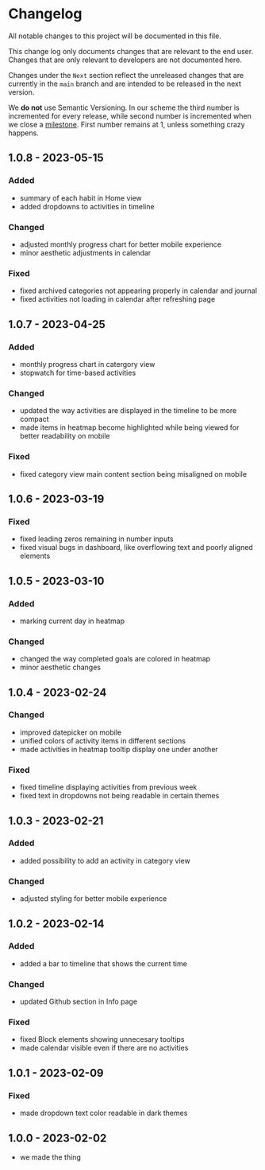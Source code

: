 # Changelog

All notable changes to this project will be documented in this file.

This change log only documents changes that are relevant to the end user. Changes that are only relevant to developers are not documented here.

Changes under the `Next` section reflect the unreleased changes that are currently in the `main` branch and are intended to be released in the next version.

We **do not** use Semantic Versioning. In our scheme the third number is incremented for every release, while second number is incremented when we close a [milestone](https://github.com/habiteam/habitea/milestones). First number remains at 1, unless something crazy happens.

## 1.0.8 - 2023-05-15

### Added

- summary of each habit in Home view
- added dropdowns to activities in timeline

### Changed

- adjusted monthly progress chart for better mobile experience
- minor aesthetic adjustments in calendar

### Fixed

- fixed archived categories not appearing properly in calendar and journal
- fixed activities not loading in calendar after refreshing page

## 1.0.7 - 2023-04-25

### Added

- monthly progress chart in catergory view
- stopwatch for time-based activities

### Changed

- updated the way activities are displayed in the timeline to be more compact
- made items in heatmap become highlighted while being viewed for better readability on mobile

### Fixed

- fixed category view main content section being misaligned on mobile

## 1.0.6 - 2023-03-19

### Fixed

- fixed leading zeros remaining in number inputs
- fixed visual bugs in dashboard, like overflowing text and poorly aligned elements

## 1.0.5 - 2023-03-10

### Added

- marking current day in heatmap

### Changed

- changed the way completed goals are colored in heatmap
- minor aesthetic changes

## 1.0.4 - 2023-02-24

### Changed

- improved datepicker on mobile
- unified colors of activity items in different sections
- made activities in heatmap tooltip display one under another

### Fixed

- fixed timeline displaying activities from previous week
- fixed text in dropdowns not being readable in certain themes

## 1.0.3 - 2023-02-21

### Added

- added possibility to add an activity in category view

### Changed

- adjusted styling for better mobile experience

## 1.0.2 - 2023-02-14

### Added

- added a bar to timeline that shows the current time

### Changed

- updated Github section in Info page

### Fixed

- fixed Block elements showing unnecesary tooltips
- made calendar visible even if there are no activities

## 1.0.1 - 2023-02-09

### Fixed

- made dropdown text color readable in dark themes

## 1.0.0 - 2023-02-02

- we made the thing
